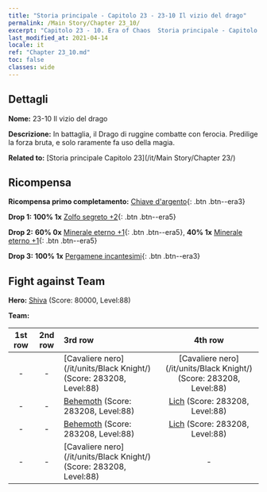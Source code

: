 ```yaml
---
title: "Storia principale - Capitolo 23 - 23-10 Il vizio del drago"
permalink: /Main Story/Chapter 23_10/
excerpt: "Capitolo 23 - 10. Era of Chaos  Storia principale - Capitolo 23_10. 23-10 Il vizio del drago"
last_modified_at: 2021-04-14
locale: it
ref: "Chapter 23_10.md"
toc: false
classes: wide
---
```


## Dettagli

 **Nome:** 23-10 Il vizio del drago

 **Descrizione:** In battaglia, il Drago di ruggine combatte con ferocia. Predilige la forza bruta, e solo raramente fa uso della magia.

 **Related to:** [Storia principale Capitolo 23](/it/Main Story/Chapter 23/)

## Ricompensa

 **Ricompensa primo completamento:** [Chiave d'argento](/it/Items/con_693/){: .btn .btn--era3}

 **Drop 1:** **100% 1x** [Zolfo segreto +2](/it/Items/mat_78/){: .btn .btn--era5}

 **Drop 2:** **60% 0x** [Minerale eterno +1](/it/Items/mat_68/){: .btn .btn--era5}, **40% 1x** [Minerale eterno +1](/it/Items/mat_68/){: .btn .btn--era5}

 **Drop 3:** **100% 1x** [Pergamene incantesimi](/it/Items/con_694/){: .btn .btn--era3}


## Fight against Team
 **Hero:** [Shiva](/it/heroes/Shiva/) (Score: 80000, Level:88)

 **Team:**


  | 1st row | 2nd row | 3rd row | 4th row |
  |:----:|:----:|:----|:----:|
  | - | - | [Cavaliere nero](/it/units/Black Knight/) (Score: 283208, Level:88)  | [Cavaliere nero](/it/units/Black Knight/) (Score: 283208, Level:88)  |
  | - | - | [Behemoth](/it/units/Behemoth/) (Score: 283208, Level:88)  | [Lich](/it/units/Lich/) (Score: 283208, Level:88)  |
  | - | - | [Behemoth](/it/units/Behemoth/) (Score: 283208, Level:88)  | [Lich](/it/units/Lich/) (Score: 283208, Level:88)  |
  | - | - | [Cavaliere nero](/it/units/Black Knight/) (Score: 283208, Level:88)  | - |


